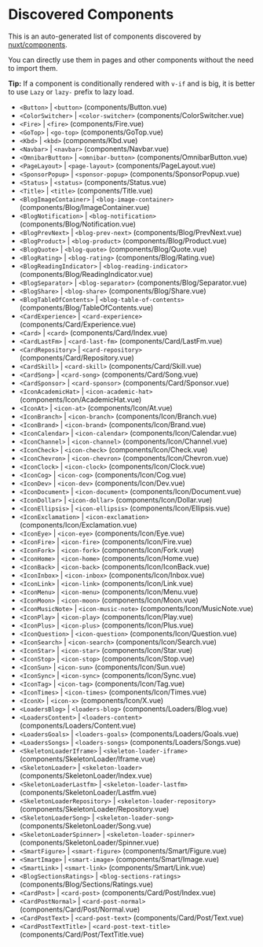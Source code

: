 # Discovered Components

This is an auto-generated list of components discovered by [nuxt/components](https://github.com/nuxt/components).

You can directly use them in pages and other components without the need to import them.

**Tip:** If a component is conditionally rendered with `v-if` and is big, it is better to use `Lazy` or `lazy-` prefix to lazy load.

- `<Button>` | `<button>` (components/Button.vue)
- `<ColorSwitcher>` | `<color-switcher>` (components/ColorSwitcher.vue)
- `<Fire>` | `<fire>` (components/Fire.vue)
- `<GoTop>` | `<go-top>` (components/GoTop.vue)
- `<Kbd>` | `<kbd>` (components/Kbd.vue)
- `<Navbar>` | `<navbar>` (components/Navbar.vue)
- `<OmnibarButton>` | `<omnibar-button>` (components/OmnibarButton.vue)
- `<PageLayout>` | `<page-layout>` (components/PageLayout.vue)
- `<SponsorPopup>` | `<sponsor-popup>` (components/SponsorPopup.vue)
- `<Status>` | `<status>` (components/Status.vue)
- `<Title>` | `<title>` (components/Title.vue)
- `<BlogImageContainer>` | `<blog-image-container>` (components/Blog/ImageContainer.vue)
- `<BlogNotification>` | `<blog-notification>` (components/Blog/Notification.vue)
- `<BlogPrevNext>` | `<blog-prev-next>` (components/Blog/PrevNext.vue)
- `<BlogProduct>` | `<blog-product>` (components/Blog/Product.vue)
- `<BlogQuote>` | `<blog-quote>` (components/Blog/Quote.vue)
- `<BlogRating>` | `<blog-rating>` (components/Blog/Rating.vue)
- `<BlogReadingIndicator>` | `<blog-reading-indicator>` (components/Blog/ReadingIndicator.vue)
- `<BlogSeparator>` | `<blog-separator>` (components/Blog/Separator.vue)
- `<BlogShare>` | `<blog-share>` (components/Blog/Share.vue)
- `<BlogTableOfContents>` | `<blog-table-of-contents>` (components/Blog/TableOfContents.vue)
- `<CardExperience>` | `<card-experience>` (components/Card/Experience.vue)
- `<Card>` | `<card>` (components/Card/Index.vue)
- `<CardLastFm>` | `<card-last-fm>` (components/Card/LastFm.vue)
- `<CardRepository>` | `<card-repository>` (components/Card/Repository.vue)
- `<CardSkill>` | `<card-skill>` (components/Card/Skill.vue)
- `<CardSong>` | `<card-song>` (components/Card/Song.vue)
- `<CardSponsor>` | `<card-sponsor>` (components/Card/Sponsor.vue)
- `<IconAcademicHat>` | `<icon-academic-hat>` (components/Icon/AcademicHat.vue)
- `<IconAt>` | `<icon-at>` (components/Icon/At.vue)
- `<IconBranch>` | `<icon-branch>` (components/Icon/Branch.vue)
- `<IconBrand>` | `<icon-brand>` (components/Icon/Brand.vue)
- `<IconCalendar>` | `<icon-calendar>` (components/Icon/Calendar.vue)
- `<IconChannel>` | `<icon-channel>` (components/Icon/Channel.vue)
- `<IconCheck>` | `<icon-check>` (components/Icon/Check.vue)
- `<IconChevron>` | `<icon-chevron>` (components/Icon/Chevron.vue)
- `<IconClock>` | `<icon-clock>` (components/Icon/Clock.vue)
- `<IconCog>` | `<icon-cog>` (components/Icon/Cog.vue)
- `<IconDev>` | `<icon-dev>` (components/Icon/Dev.vue)
- `<IconDocument>` | `<icon-document>` (components/Icon/Document.vue)
- `<IconDollar>` | `<icon-dollar>` (components/Icon/Dollar.vue)
- `<IconEllipsis>` | `<icon-ellipsis>` (components/Icon/Ellipsis.vue)
- `<IconExclamation>` | `<icon-exclamation>` (components/Icon/Exclamation.vue)
- `<IconEye>` | `<icon-eye>` (components/Icon/Eye.vue)
- `<IconFire>` | `<icon-fire>` (components/Icon/Fire.vue)
- `<IconFork>` | `<icon-fork>` (components/Icon/Fork.vue)
- `<IconHome>` | `<icon-home>` (components/Icon/Home.vue)
- `<IconBack>` | `<icon-back>` (components/Icon/IconBack.vue)
- `<IconInbox>` | `<icon-inbox>` (components/Icon/Inbox.vue)
- `<IconLink>` | `<icon-link>` (components/Icon/Link.vue)
- `<IconMenu>` | `<icon-menu>` (components/Icon/Menu.vue)
- `<IconMoon>` | `<icon-moon>` (components/Icon/Moon.vue)
- `<IconMusicNote>` | `<icon-music-note>` (components/Icon/MusicNote.vue)
- `<IconPlay>` | `<icon-play>` (components/Icon/Play.vue)
- `<IconPlus>` | `<icon-plus>` (components/Icon/Plus.vue)
- `<IconQuestion>` | `<icon-question>` (components/Icon/Question.vue)
- `<IconSearch>` | `<icon-search>` (components/Icon/Search.vue)
- `<IconStar>` | `<icon-star>` (components/Icon/Star.vue)
- `<IconStop>` | `<icon-stop>` (components/Icon/Stop.vue)
- `<IconSun>` | `<icon-sun>` (components/Icon/Sun.vue)
- `<IconSync>` | `<icon-sync>` (components/Icon/Sync.vue)
- `<IconTag>` | `<icon-tag>` (components/Icon/Tag.vue)
- `<IconTimes>` | `<icon-times>` (components/Icon/Times.vue)
- `<IconX>` | `<icon-x>` (components/Icon/X.vue)
- `<LoadersBlog>` | `<loaders-blog>` (components/Loaders/Blog.vue)
- `<LoadersContent>` | `<loaders-content>` (components/Loaders/Content.vue)
- `<LoadersGoals>` | `<loaders-goals>` (components/Loaders/Goals.vue)
- `<LoadersSongs>` | `<loaders-songs>` (components/Loaders/Songs.vue)
- `<SkeletonLoaderIframe>` | `<skeleton-loader-iframe>` (components/SkeletonLoader/Iframe.vue)
- `<SkeletonLoader>` | `<skeleton-loader>` (components/SkeletonLoader/Index.vue)
- `<SkeletonLoaderLastfm>` | `<skeleton-loader-lastfm>` (components/SkeletonLoader/Lastfm.vue)
- `<SkeletonLoaderRepository>` | `<skeleton-loader-repository>` (components/SkeletonLoader/Repository.vue)
- `<SkeletonLoaderSong>` | `<skeleton-loader-song>` (components/SkeletonLoader/Song.vue)
- `<SkeletonLoaderSpinner>` | `<skeleton-loader-spinner>` (components/SkeletonLoader/Spinner.vue)
- `<SmartFigure>` | `<smart-figure>` (components/Smart/Figure.vue)
- `<SmartImage>` | `<smart-image>` (components/Smart/Image.vue)
- `<SmartLink>` | `<smart-link>` (components/Smart/Link.vue)
- `<BlogSectionsRatings>` | `<blog-sections-ratings>` (components/Blog/Sections/Ratings.vue)
- `<CardPost>` | `<card-post>` (components/Card/Post/Index.vue)
- `<CardPostNormal>` | `<card-post-normal>` (components/Card/Post/Normal.vue)
- `<CardPostText>` | `<card-post-text>` (components/Card/Post/Text.vue)
- `<CardPostTextTitle>` | `<card-post-text-title>` (components/Card/Post/TextTitle.vue)
